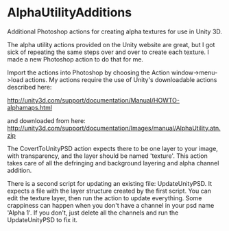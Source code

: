 AlphaUtilityAdditions
=====================

Additional Photoshop actions for creating alpha textures for use in Unity 3D.

The alpha utility actions provided on the Unity website are great, but I got sick of repeating the same steps over and over to create each texture. I made a new Photoshop action to do that for me.

Import the actions into Photoshop by choosing the Action window->menu->load actions. My actions require the use of Unity's downloadable actions described here:

http://unity3d.com/support/documentation/Manual/HOWTO-alphamaps.html

and downloaded from here:
http://unity3d.com/support/documentation/Images/manual/AlphaUtility.atn.zip

The CovertToUnityPSD action expects there to be one layer to your image, with transparency, and the layer should be named 'texture'. This action takes care of all the defringing and background layering and alpha channel addition.

There is a second script for updating an existing file: UpdateUnityPSD. It expects a file with the layer structure created by the first script. You can edit the texture layer, then run the action to update everything. Some crappiness can happen when you don't have a channel in your psd name 'Alpha 1'. If you don't, just delete all the channels and run the UpdateUnityPSD to fix it.
